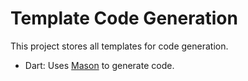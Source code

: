 # Template Code Generation

This project stores all templates for code generation.
- Dart: Uses [Mason](https://docs.brickhub.dev/) to generate code.